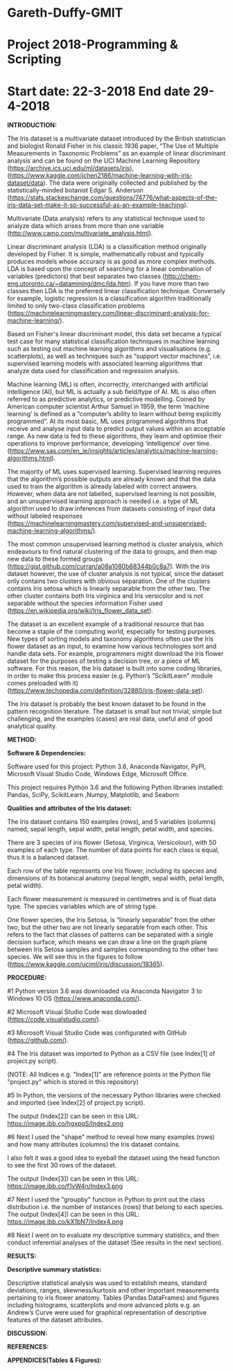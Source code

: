 # Gareth-Duffy-GMIT
# Project 2018-Programming & Scripting
# Start date: 22-3-2018 End date 29-4-2018

**INTRODUCTION:**

The Iris dataset is a multivariate dataset introduced by the British statistician and biologist Ronald Fisher in his classic 1936 paper, “The Use of Multiple Measurements in Taxonomic Problems” as an example of linear discriminant analysis and can be found on the UCI Machine Learning Repository (https://archive.ics.uci.edu/ml/datasets/iris), (https://www.kaggle.com/jchen2186/machine-learning-with-iris-dataset/data). 
The data were originally collected and published by the statistically-minded botanist Edgar S. Anderson (https://stats.stackexchange.com/questions/74776/what-aspects-of-the-iris-data-set-make-it-so-successful-as-an-example-teaching). 

Multivariate (Data analysis) refers to any statistical technique used to analyze data which arises from more than one variable (http://www.camo.com/multivariate_analysis.html).

Linear discriminant analysis (LDA) is a classification method originally developed by Fisher. It is simple, mathematically robust and typically produces models whose accuracy is as good as more complex methods. 
LDA is based upon the concept of searching for a linear combination of variables (predictors) that best separates two classes (http://chem-eng.utoronto.ca/~datamining/dmc/lda.htm). 
If you have more than two classes then LDA is the preferred linear classification technique. Conversely for example, logistic regression is a classification algorithm traditionally limited to only two-class classification problems (https://machinelearningmastery.com/linear-discriminant-analysis-for-machine-learning/).

Based on Fisher's linear discriminant model, this data set became a typical test case for many statistical classification techniques in machine learning such as testing out machine learning algorithms and visualisations (e.g. scatterplots), as well as techniques such as  “support vector machines”, i.e. supervised learning models with associated learning algorithms that analyze data used for classification and regression analysis. 

Machine learning (ML) is often, incorrectly, interchanged with artificial intelligence (AI), but ML is actually a sub field/type of AI. ML is also often referred to as predictive analytics, or predictive modelling. Coined by American computer scientist Arthur Samuel in 1959, the term ‘machine learning’ is defined as a “computer’s ability to learn without being explicitly programmed”. 
At its most basic, ML uses programmed algorithms that receive and analyse input data to predict output values within an acceptable range. As new data is fed to these algorithms, they learn and optimise their operations to improve performance, developing ‘intelligence’ over time. (https://www.sas.com/en_ie/insights/articles/analytics/machine-learning-algorithms.html).

The majority of ML uses supervised learning. Supervised learning requires that the algorithm’s possible outputs are already known and that the data used to train the algorithm is already labeled with correct answers. However, when data are not labelled, supervised learning is not possible, and an unsupervised learning approach is needed i.e. a type of ML algorithm used to draw inferences from datasets consisting of input data without labeled responses (https://machinelearningmastery.com/supervised-and-unsupervised-machine-learning-algorithms/).

The most common unsupervised learning method is cluster analysis, which endeavours to find natural clustering of the data to groups, and then map new data to these formed groups (https://gist.github.com/curran/a08a1080b88344b0c8a7). With the Iris dataset however, the use of cluster analysis is not typical, since the dataset only contains two clusters with obvious separation. One of the clusters contains Iris setosa which is linearly separable from the other two. The other cluster contains both Iris virginica and Iris versicolor and is not separable without the species information Fisher used (https://en.wikipedia.org/wiki/Iris_flower_data_set).

The dataset is an excellent example of a traditional resource that has become a staple of the computing world, especially for testing purposes. New types of sorting models and taxonomy algorithms often use the Iris flower dataset as an input, to examine how various technologies sort and handle data sets. For example, programmers might download the Iris flower dataset for the purposes of testing a decision tree, or a piece of ML software. For this reason, the Iris dataset is built into some coding libraries, in order to make this process easier (e.g. Python’s "ScikitLearn" module comes preloaded with it) (https://www.techopedia.com/definition/32880/iris-flower-data-set).

The Iris dataset is probably the best known dataset to be found in the pattern recognition literature. The dataset is small but not trivial, simple but challenging, and the examples (cases) are real data, useful and of good analytical quality. 


**METHOD:**

**Software & Dependencies:**

Software used for this project: Python 3.6, Anaconda Navigator, PyPI, Microsoft Visual Studio Code, Windows Edge, Microsoft Office.

This project requires Python 3.6 and the following Python libraries installed: Pandas, SciPy, ScikitLearn ,Numpy, Matplotlib, and Seaborn


**Qualities and attributes of the Iris dataset:**

The Iris dataset contains 150 examples (rows), and 5 variables (columns) named; sepal length, sepal width, petal length, petal width, and species. 

There are 3 species of iris flower (Setosa, Virginica, Versicolour), with 50 examples of each type. The number of data points for each class is equal, thus it is a balanced dataset. 

Each row of the table represents one Iris flower, including its species and dimensions of its botanical anatomy (sepal length, sepal width, petal length, petal width). 

Each flower measurement is measured in centimetres and is of float data type. The species variables which are of string type. 

One flower species, the Iris Setosa, is “linearly separable” from the other two, but the other two are not linearly separable from each other. This refers to the fact that classes of patterns can be separated with a single decision surface, which means we can draw a line on the graph plane between Iris Setosa samples and samples corresponding to the other two species. We will see this in the figures to follow (https://www.kaggle.com/uciml/iris/discussion/18365).


**PROCEDURE:**

#1 Python version 3.6 was downloaded via Anaconda Navigator 3 to Windows 10 OS (https://www.anaconda.com/).

#2 Microsoft Visual Studio Code was dowloaded (https://code.visualstudio.com/).

#3 Microsoft Visual Studio Code was configurated with GitHub (https://github.com/).

#4 The Iris dataset was imported to Python as a CSV file (see Index[1] of project.py script).

   (NOTE: All Indices e.g. "Index[1]" are reference points in the Python file "project.py" which is stored in this repository)

#5 In Python, the versions of the necessary Python libraries were checked and imported (see Index[2] of project.py script).
   
   The output (Index[2]) can be seen in this URL: https://image.ibb.co/hgxpqS/Index2.png  

#6 Next I used the "shape" method to reveal how many examples (rows) and how many attributes (columns) the Iris dataset contains.
   
   I also felt it was a good idea to eyeball the dataset using the head function to see the first 30 rows of the dataset.
   
   The output (Index[3]) can be seen in this URL: https://image.ibb.co/f1vW4n/Index3.png
   
#7 Next I used the "groupby" function in Python to print out the class distribution i.e. the number of instances (rows) that belong to      each species. The output (Index[4]) can be seen in this URL: https://image.ibb.co/kX1bN7/Index4.png
 
#8 Next I went on to evaluate my descriptive summary statistics, and then conduct inferential analyses of the dataset (See results in      the next section).
   
   
**RESULTS:**

**Descriptive summary statistics:**

Descriptive statistical analysis was used to establish means, standard deviations, ranges,  skewness/kurtosis and other important measurements pertaining to iris flower anatomy. Tables (Pandas DataFrames) and figures including histograms, scatterplots and more advanced plots e.g. an Andrew’s Curve were used for graphical representation of descriptive features of the dataset attributes.






**DISCUSSION:**

**REFERENCES:** 

**APPENDICES(Tables & Figures):**
